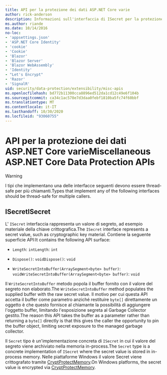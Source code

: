 ```yaml
---
title: API per la protezione dei dati ASP.NET Core varie
author: rick-anderson
description: Informazioni sull'interfaccia di ISecret per la protezione dei dati ASP.NET Core.
ms.author: riande
ms.date: 10/14/2016
no-loc:
- 'appsettings.json'
- 'ASP.NET Core Identity'
- 'cookie'
- 'Cookie'
- 'Blazor'
- 'Blazor Server'
- 'Blazor WebAssembly'
- 'Identity'
- "Let's Encrypt"
- 'Razor'
- 'SignalR'
uid: security/data-protection/extensibility/misc-apis
ms.openlocfilehash: bd772b11300cca8896ed512da1cd12c49e6f104b
ms.sourcegitcommit: ca34c1ac578e7d3daa0febf1810ba5fc74f60bbf
ms.translationtype: MT
ms.contentlocale: it-IT
ms.lasthandoff: 10/30/2020
ms.locfileid: "93060755"
---
```

# <a name="miscellaneous-aspnet-core-data-protection-apis"></a><span data-ttu-id="250b6-103">API per la protezione dei dati ASP.NET Core varie</span><span class="sxs-lookup"><span data-stu-id="250b6-103">Miscellaneous ASP.NET Core Data Protection APIs</span></span>

<a name="data-protection-extensibility-mics-apis"></a>

>[!WARNING]
> <span data-ttu-id="250b6-104">I tipi che implementano una delle interfacce seguenti devono essere thread-safe per più chiamanti.</span><span class="sxs-lookup"><span data-stu-id="250b6-104">Types that implement any of the following interfaces should be thread-safe for multiple callers.</span></span>

## <a name="isecret"></a><span data-ttu-id="250b6-105">ISecret</span><span class="sxs-lookup"><span data-stu-id="250b6-105">ISecret</span></span>

<span data-ttu-id="250b6-106">L' `ISecret` interfaccia rappresenta un valore di segreto, ad esempio materiale della chiave crittografica.</span><span class="sxs-lookup"><span data-stu-id="250b6-106">The `ISecret` interface represents a secret value, such as cryptographic key material.</span></span> <span data-ttu-id="250b6-107">Contiene la seguente superficie API:</span><span class="sxs-lookup"><span data-stu-id="250b6-107">It contains the following API surface:</span></span>

* <span data-ttu-id="250b6-108">`Length`: `int`</span><span class="sxs-lookup"><span data-stu-id="250b6-108">`Length`: `int`</span></span>

* <span data-ttu-id="250b6-109">`Dispose()`: `void`</span><span class="sxs-lookup"><span data-stu-id="250b6-109">`Dispose()`: `void`</span></span>

* <span data-ttu-id="250b6-110">`WriteSecretIntoBuffer(ArraySegment<byte> buffer)`: `void`</span><span class="sxs-lookup"><span data-stu-id="250b6-110">`WriteSecretIntoBuffer(ArraySegment<byte> buffer)`: `void`</span></span>

<span data-ttu-id="250b6-111">Il `WriteSecretIntoBuffer` metodo popola il buffer fornito con il valore del segreto non elaborato.</span><span class="sxs-lookup"><span data-stu-id="250b6-111">The `WriteSecretIntoBuffer` method populates the supplied buffer with the raw secret value.</span></span> <span data-ttu-id="250b6-112">Il motivo per cui questa API accetta il buffer come parametro anziché restituire `byte[]` direttamente un oggetto è che questo fornisce al chiamante la possibilità di aggiungere l'oggetto buffer, limitando l'esposizione segreta al Garbage Collector gestito.</span><span class="sxs-lookup"><span data-stu-id="250b6-112">The reason this API takes the buffer as a parameter rather than returning a `byte[]` directly is that this gives the caller the opportunity to pin the buffer object, limiting secret exposure to the managed garbage collector.</span></span>

<span data-ttu-id="250b6-113">Il `Secret` tipo è un'implementazione concreta di `ISecret` in cui il valore del segreto viene archiviato nella memoria in-process.</span><span class="sxs-lookup"><span data-stu-id="250b6-113">The `Secret` type is a concrete implementation of `ISecret` where the secret value is stored in in-process memory.</span></span> <span data-ttu-id="250b6-114">Nelle piattaforme Windows il valore Secret viene crittografato tramite [CryptProtectMemory](/windows/win32/api/dpapi/nf-dpapi-cryptprotectmemory).</span><span class="sxs-lookup"><span data-stu-id="250b6-114">On Windows platforms, the secret value is encrypted via [CryptProtectMemory](/windows/win32/api/dpapi/nf-dpapi-cryptprotectmemory).</span></span>
